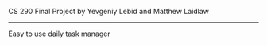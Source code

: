 CS 290 Final Project by Yevgeniy Lebid and Matthew Laidlaw

--------------------------------------------------------------------------
Easy to use daily task manager
